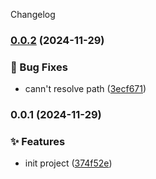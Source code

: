 Changelog
### [0.0.2](https://github.com/SWSJTX/vite-plugin-image-prefetch/compare/v0.0.1...v0.0.2) (2024-11-29)


### 🐛 Bug Fixes

* cann't resolve path ([3ecf671](https://github.com/SWSJTX/vite-plugin-image-prefetch/commit/3ecf671d1cd9a5c4a8f629485a8ca197ce4b2aa9))

### 0.0.1 (2024-11-29)


### ✨ Features

* init project ([374f52e](https://github.com/SWSJTX/vite-plugin-image-prefetch/commit/374f52e67fe7de112822efd8766a653f193c3c95))
